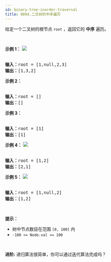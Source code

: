 ```yaml
---
id: binary-tree-inorder-traversal
title: 0094.二叉树的中序遍历
---
```

给定一个二叉树的根节点 <code>root</code> ，返回它的 **中序** 遍历。

 

**示例 1：**
![](https://assets.leetcode.com/uploads/2020/09/15/inorder_1.jpg)

<pre><br/><strong>输入：</strong>root = [1,null,2,3]<br/><strong>输出：</strong>[1,3,2]<br/></pre>

**示例 2：**


<pre><br/><strong>输入：</strong>root = []<br/><strong>输出：</strong>[]<br/></pre>

**示例 3：**


<pre><br/><strong>输入：</strong>root = [1]<br/><strong>输出：</strong>[1]<br/></pre>

**示例 4：**
![](https://assets.leetcode.com/uploads/2020/09/15/inorder_5.jpg)

<pre><br/><strong>输入：</strong>root = [1,2]<br/><strong>输出：</strong>[2,1]<br/></pre>

**示例 5：**
![](https://assets.leetcode.com/uploads/2020/09/15/inorder_4.jpg)

<pre><br/><strong>输入：</strong>root = [1,null,2]<br/><strong>输出：</strong>[1,2]<br/></pre>

 

**提示：**


- 树中节点数目在范围 <code>[0, 100]</code> 内
- <code>-100 &lt;= Node.val &lt;= 100</code>

 

**进阶:** 递归算法很简单，你可以通过迭代算法完成吗？
